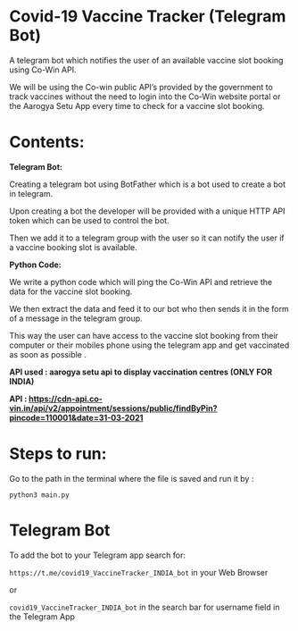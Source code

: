 # Covid-19 Vaccine Tracker (Telegram Bot)
A telegram bot which notifies the user of an available vaccine slot booking using Co-Win API.

We will be using the Co-win public API’s provided by the government to track vaccines without the need to login into the Co-Win website portal or the Aarogya Setu App every time to check for a vaccine slot booking.

# Contents:

**Telegram Bot:**

Creating a telegram bot using BotFather which is a bot used to create a bot in telegram.

Upon creating a bot the developer will be provided with a unique HTTP API token which can be used to control the bot.

Then we add it to a telegram group with the user so it can notify the user if a vaccine booking slot is available.


**Python Code:**

We write a python code which will ping the Co-Win API and retrieve the data for the vaccine slot booking.

We then extract the data and feed it to our bot who then sends it in the form of a message in the telegram group.


This way the user can have access to the vaccine slot booking from their computer or their mobiles phone using the telegram app and get vaccinated as soon as possible .



**API used : aarogya setu api to display vaccination centres (ONLY FOR INDIA)**

**API : https://cdn-api.co-vin.in/api/v2/appointment/sessions/public/findByPin?pincode=110001&date=31-03-2021**

# Steps to run:
Go to the path in the terminal where the file is saved and run it by :

```
python3 main.py
```

# Telegram Bot
To add the bot to your Telegram app search for:

`https://t.me/covid19_VaccineTracker_INDIA_bot` in your Web Browser

or 

 `covid19_VaccineTracker_INDIA_bot` in the search bar for username field in the Telegram App

